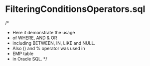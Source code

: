 # FilteringConditionsOperators.sql
/*
* Here it demonstrate the usage 
* of WHERE, AND & OR
* including BETWEEN, IN, LIKE and NULL.
* Also () and % operator was used in
* EMP table
* in Oracle SQL.
*/
